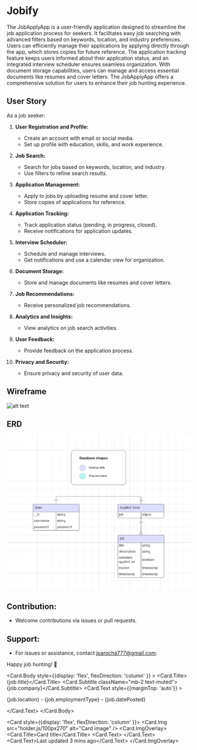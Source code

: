 # Jobify
The JobApplyApp is a user-friendly application designed to streamline the job application process for seekers. It facilitates easy job searching with advanced filters based on keywords, location, and industry preferences. Users can efficiently manage their applications by applying directly through the app, which stores copies for future reference. The application tracking feature keeps users informed about their application status, and an integrated interview scheduler ensures seamless organization. With document storage capabilities, users can manage and access essential documents like resumes and cover letters. The JobApplyApp offers a comprehensive solution for users to enhance their job hunting experience.

## User Story

As a job seeker:

1. **User Registration and Profile:**
   - Create an account with email or social media.
   - Set up profile with education, skills, and work experience.

2. **Job Search:**
   - Search for jobs based on keywords, location, and industry.
   - Use filters to refine search results.

3. **Application Management:**
   - Apply to jobs by uploading resume and cover letter.
   - Store copies of applications for reference.

4. **Application Tracking:**
   - Track application status (pending, in progress, closed).
   - Receive notifications for application updates.

5. **Interview Scheduler:**
   - Schedule and manage interviews.
   - Get notifications and use a calendar view for organization.

6. **Document Storage:**
   - Store and manage documents like resumes and cover letters.

7. **Job Recommendations:**
   - Receive personalized job recommendations.

8. **Analytics and Insights:**
   - View analytics on job search activities.

9. **User Feedback:**
   - Provide feedback on the application process.

10. **Privacy and Security:**
    - Ensure privacy and security of user data.

## Wireframe

![alt text](public/photos/wireframe.png)

## ERD

![alt text](public/photos/ERD.png)


## Contribution:

- Welcome contributions via issues or pull requests.

## Support:

- For issues or assistance, contact jparocha777@gmail.com.

Happy job hunting! 🚀


<Card.Body style={{display: 'flex', flexDirection: 'column' }} >
   <Card.Title>{job.title}</Card.Title>
   <Card.Subtitle className="mb-2 text-muted">{job.company}</Card.Subtitle>
   <Card.Text style={{marginTop: 'auto'}} >
      <p className='smallTextCard'>{job.location} - {job.employmentType} - {job.datePosted}</p>
   </Card.Text>
   </Card.Body>
</Card>

<Card style={{display: 'flex', flexDirection: 'column' }}>
  <Card.Img src="holder.js/100px270" alt="Card image" />
  <Card.ImgOverlay>
    <Card.Title>Card title</Card.Title>
    <Card.Text>
    </Card.Text>
    <Card.Text>Last updated 3 mins ago</Card.Text>
  </Card.ImgOverlay>
</Card>